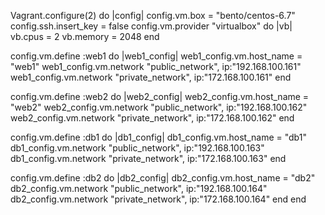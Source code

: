 Vagrant.configure(2) do |config|
  config.vm.box = "bento/centos-6.7"
  config.ssh.insert_key = false
  config.vm.provider "virtualbox" do |vb|
    vb.cpus = 2
    vb.memory = 2048
  end

  config.vm.define :web1 do |web1_config|
      web1_config.vm.host_name = "web1"
      web1_config.vm.network "public_network", ip:"192.168.100.161"
      web1_config.vm.network "private_network", ip:"172.168.100.161"
  end

  config.vm.define :web2 do |web2_config|
      web2_config.vm.host_name = "web2"
      web2_config.vm.network "public_network", ip:"192.168.100.162"
      web2_config.vm.network "private_network", ip:"172.168.100.162"
  end

  config.vm.define :db1 do |db1_config|
      db1_config.vm.host_name = "db1"
      db1_config.vm.network "public_network", ip:"192.168.100.163"
      db1_config.vm.network "private_network", ip:"172.168.100.163"
  end

  config.vm.define :db2 do |db2_config|
      db2_config.vm.host_name = "db2"
      db2_config.vm.network "public_network", ip:"192.168.100.164"
      db2_config.vm.network "private_network", ip:"172.168.100.164"
  end
end

